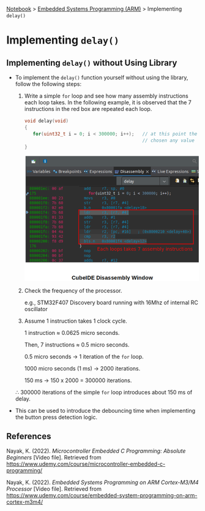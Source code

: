 <a href="../">Notebook</a> > <a href="./">Embedded Systems Programming (ARM)</a> > Implementing `delay()`

# Implementing `delay()`



## Implementing `delay()` without Using Library

* To implement the `delay()` function yourself without using the library, follow the following steps:

  1. Write a simple `for` loop and see how many assembly instructions each loop takes. In the following example, it is observed that the 7 instructions in the red box are repeated each loop.

     ```c
     void delay(void)
     {
     	for(uint32_t i = 0; i < 300000; i++);	// at this point the upper limit can be
         										// chosen any value
     }
     ```

     

     <img src="./img/cubeide-disassembly-window.png" alt="ccubeide-disassembly-window" width="600">

     

  2. Check the frequency of the processor.

     e.g., STM32F407 Discovery board running with 16Mhz of internal RC oscillator

  3. Assume 1 instruction takes 1 clock cycle. 

     1 instruction $\approx$ 0.0625 micro seconds.

     Then, 7 instructions $\approx$ 0.5 micro seconds.

     0.5 micro seconds $\to$ 1 iteration of the `for` loop.

     1000 micro seconds (1 ms) $\to$ 2000 iterations.

     150 ms $\to$ 150 x 2000 = 300000 iterations.

  $\therefore$ 300000 iterations of the simple `for` loop introduces about 150 ms of delay.

*  This can be used to introduce the debouncing time when implementing the button press detection logic.





## References

Nayak, K. (2022). *Microcontroller Embedded C Programming: Absolute Beginners* [Video file]. Retrieved from  https://www.udemy.com/course/microcontroller-embedded-c-programming/

Nayak, K. (2022). *Embedded Systems Programming on ARM Cortex-M3/M4 Processor* [Video file]. Retrieved from  https://www.udemy.com/course/embedded-system-programming-on-arm-cortex-m3m4/
